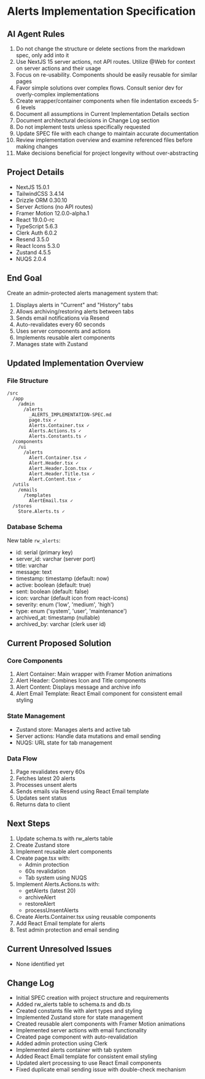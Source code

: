 # Alerts Implementation Specification

## AI Agent Rules

1. Do not change the structure or delete sections from the markdown spec, only add into it
2. Use NextJS 15 server actions, not API routes. Utilize @Web for context on server actions and their usage
3. Focus on re-usability. Components should be easily reusable for similar pages
4. Favor simple solutions over complex flows. Consult senior dev for overly-complex implementations
5. Create wrapper/container components when file indentation exceeds 5-6 levels
6. Document all assumptions in Current Implementation Details section
7. Document architectural decisions in Change Log section
8. Do not implement tests unless specifically requested
9. Update SPEC file with each change to maintain accurate documentation
10. Review implementation overview and examine referenced files before making changes
11. Make decisions beneficial for project longevity without over-abstracting

## Project Details

-   NextJS 15.0.1
-   TailwindCSS 3.4.14
-   Drizzle ORM 0.30.10
-   Server Actions (no API routes)
-   Framer Motion 12.0.0-alpha.1
-   React 19.0.0-rc
-   TypeScript 5.6.3
-   Clerk Auth 6.0.2
-   Resend 3.5.0
-   React Icons 5.3.0
-   Zustand 4.5.5
-   NUQS 2.0.4

## End Goal

Create an admin-protected alerts management system that:

1. Displays alerts in "Current" and "History" tabs
2. Allows archiving/restoring alerts between tabs
3. Sends email notifications via Resend
4. Auto-revalidates every 60 seconds
5. Uses server components and actions
6. Implements reusable alert components
7. Manages state with Zustand

## Updated Implementation Overview

### File Structure

```
/src
  /app
    /admin
      /alerts
        _ALERTS_IMPLEMENTATION-SPEC.md
        page.tsx ✓
        Alerts.Container.tsx ✓
        Alerts.Actions.ts ✓
        Alerts.Constants.ts ✓
  /components
    /ui
      /alerts
        Alert.Container.tsx ✓
        Alert.Header.tsx ✓
        Alert.Header.Icon.tsx ✓
        Alert.Header.Title.tsx ✓
        Alert.Content.tsx ✓
  /utils
    /emails
      /templates
        AlertEmail.tsx ✓
  /stores
    Store.Alerts.ts ✓
```

### Database Schema

New table `rw_alerts`:

-   id: serial (primary key)
-   server_id: varchar (server port)
-   title: varchar
-   message: text
-   timestamp: timestamp (default: now)
-   active: boolean (default: true)
-   sent: boolean (default: false)
-   icon: varchar (default icon from react-icons)
-   severity: enum ('low', 'medium', 'high')
-   type: enum ('system', 'user', 'maintenance')
-   archived_at: timestamp (nullable)
-   archived_by: varchar (clerk user id)

## Current Proposed Solution

### Core Components

1. Alert Container: Main wrapper with Framer Motion animations
2. Alert Header: Combines Icon and Title components
3. Alert Content: Displays message and archive info
4. Alert Email Template: React Email component for consistent email styling

### State Management

-   Zustand store: Manages alerts and active tab
-   Server actions: Handle data mutations and email sending
-   NUQS: URL state for tab management

### Data Flow

1. Page revalidates every 60s
2. Fetches latest 20 alerts
3. Processes unsent alerts
4. Sends emails via Resend using React Email template
5. Updates sent status
6. Returns data to client

## Next Steps

1. Update schema.ts with rw_alerts table
2. Create Zustand store
3. Implement reusable alert components
4. Create page.tsx with:
    - Admin protection
    - 60s revalidation
    - Tab system using NUQS
5. Implement Alerts.Actions.ts with:
    - getAlerts (latest 20)
    - archiveAlert
    - restoreAlert
    - processUnsentAlerts
6. Create Alerts.Container.tsx using reusable components
7. Add React Email template for alerts
8. Test admin protection and email sending

## Current Unresolved Issues

-   None identified yet

## Change Log

-   Initial SPEC creation with project structure and requirements
-   Added rw_alerts table to schema.ts and db.ts
-   Created constants file with alert types and styling
-   Implemented Zustand store for state management
-   Created reusable alert components with Framer Motion animations
-   Implemented server actions with email functionality
-   Created page component with auto-revalidation
-   Added admin protection using Clerk
-   Implemented alerts container with tab system
-   Added React Email template for consistent email styling
-   Updated alert processing to use React Email components
-   Fixed duplicate email sending issue with double-check mechanism
